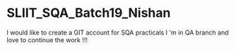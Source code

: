 # SLIIT_SQA_Batch19_Nishan
I would like to create a GIT account for SQA practicals
I 'm in QA branch and love to continue the work !!!
